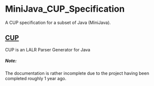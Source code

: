 # MiniJava_CUP_Specification
A CUP specification for a subset of Java (MiniJava).

## [CUP](http://www2.cs.tum.edu/projects/cup/ "CUP")
CUP is an LALR Parser Generator for Java

##### Note:
The documentation is rather incomplete due to the project having been completed roughly 1 year ago.
